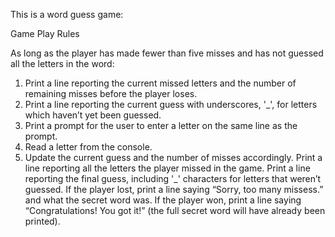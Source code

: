 This is a word guess game:

Game Play Rules

As long as the player has made fewer than five misses and has not guessed all the letters in the word:
1. Print a line reporting the current missed letters and the number of remaining misses before the player loses.
2. Print a line reporting the current guess with underscores, '_', for letters which haven’t yet been guessed.
3. Print a prompt for the user to enter a letter on the same line as the prompt.
4. Read a letter from the console.
5. Update the current guess and the number of misses accordingly.
Print a line reporting all the letters the player missed in the game.
Print a line reporting the final guess, including '_' characters for letters that weren’t guessed.
If the player lost, print a line saying “Sorry, too many missess.” and what the secret word was.
If the player won, print a line saying “Congratulations! You got it!” (the full secret word will have already been printed).

